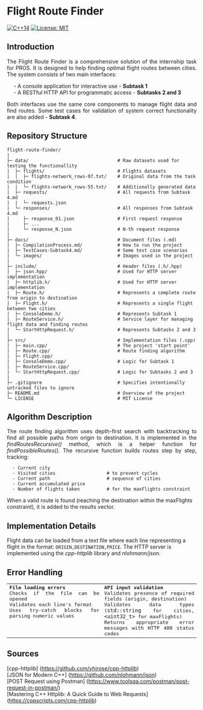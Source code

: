 # Flight Route Finder
[![C++14](https://img.shields.io/badge/C%2B%2B-14-blue)](https://en.cppreference.com/w/cpp/14) [![License: MIT](https://img.shields.io/badge/License-MIT-yellow.svg)](https://opensource.org/licenses/MIT)

## Introduction

<p align="justify">The Flight Route Finder is a comprehensive solution of the internship task for PROS. It is designed to help finding optimal flight routes between cities. The system consists of two main interfaces:</p>

&emsp; - A console application for interactive use - **Subtask 1**  
&emsp; - A RESTful HTTP API for programmatic access - **Subtasks 2 and 3**
   
<div align="justify">Both interfaces use the same core components to manage flight data and find routes. Some test cases for validation of system correct functionality are also added - <b>Subtask 4</b>.</div>

## Repository Structure

```
flight-route-finder/
|
├─ data/                                 # Raw datasets used for testing the functionallity
|  ├─ flights/                           # Flights datasets
|  |  ├─ flights-network_rows-07.txt/    # Original data from the task condition
|  |  └─ flights-network_rows-55.txt/    # Additionally generated data
|  ├─ requests/                          # All requests from Subtask 4.md
|  |  └─ requests.json               
|  └─ responses/                         # All responses from Subtask 4.md
|     ├─ response_01.json                # First request response
|     ├─ ...
|     └─ response_N.json                 # N-th request response
|
├─ docs/                                 # Document files (.md)
|  ├─ CompilationProcess.md/             # How to run the project
|  ├─ TestCases-Subtask4.md/             # Some test case scenarios
|  └─ images/                            # Images used in the project
|
├─ include/                              # Header files (.h/.hpp)
|  ├─ json.hpp/                          # Used for HTTP server implementation
|  ├─ httplib.h/                         # Used for HTTP server implementation
|  ├─ Route.h/                           # Represents a complete route from origin to destination
|  ├─ Flight.h/                          # Represents a single flight between two cities
|  ├─ ConsoleDemo.h/                     # Represents Subtask 1
|  ├─ RouteService.h/                    # Service layer for managing flight data and finding routes
|  └─ StartHttpRequest.h/                # Represents Subtasks 2 and 3
|
├─ src/                                  # Implementation files (.cpp)
|  ├─ main.cpp/                          # The project 'start point'
|  ├─ Route.cpp/                         # Route finding algorithm
|  ├─ Flight.cpp/                    
|  ├─ ConsoleDemo.cpp/                   # Logic for Subtask 1
|  ├─ RouteService.cpp/              
|  └─ StartHttpRequest.cpp/              # Logic for Subtasks 2 and 3
|
├─ .gitignore                            # Specifies intentionally untracked files to ignore
├─ README.md                             # Overview of the project 
└─ LICENSE                               # MIT License                       
```

## Algorithm Description
<p align="justify">The route finding algorithm uses depth-first search with backtracking to find all possible paths from origin to destination. It is implemented in the <i>findRoutesRecursive()</i> method, which is a helper function for <i>findPossibleRoutes()</i>. The recursive function builds routes step by step, tracking:</p>

```
  - Current city  
  - Visited cities                   # to prevent cycles 
  - Current path                     # sequence of cities 
  - Current accumulated price  
  - Number of flights taken          # for the maxFlights constraint
```
When a valid route is found (reaching the destination within the maxFlights constraint), it is added to the results vector.

## Implementation Details
Flight data can be loaded from a text file where each line representing a flight in the format: ` ORIGIN,DESTINATION,PRICE `. The HTTP server is implemented using the _cpp-httplib_ library and _nlohmann/json_.

## Error Handling
<table style="width: 100%; font-family: monospace;">
  <tr>
    <td style="vertical-align: top; width: 50%; text-align: justify">
      <strong>File loading errors</strong><br>
      Checks if the file can be opened<br>
      Validates each line's format<br>
      Uses try-catch blocks for parsing numeric values
    </td>
    <td style="vertical-align: top; width: 50%; text-align: justify">
      <strong>API input validation</strong><br>
      Validates presence of required fields (origin, destination)<br>
      Validates data types (<code>std::string</code> for cities, <code>&lt;uint32_t&gt;</code> for maxFlights)<br>
      Returns appropriate error messages with HTTP 400 status codes
    </td>
  </tr>
</table>

## Sources
[cpp-httplib] (https://github.com/yhirose/cpp-httplib)  
[JSON for Modern C++] (https://github.com/nlohmann/json)  
[POST Request using Postman] (https://www.toolsqa.com/postman/post-request-in-postman/)  
[Mastering C++ Httplib: A Quick Guide to Web Requests] (https://cppscripts.com/cpp-httplib)
